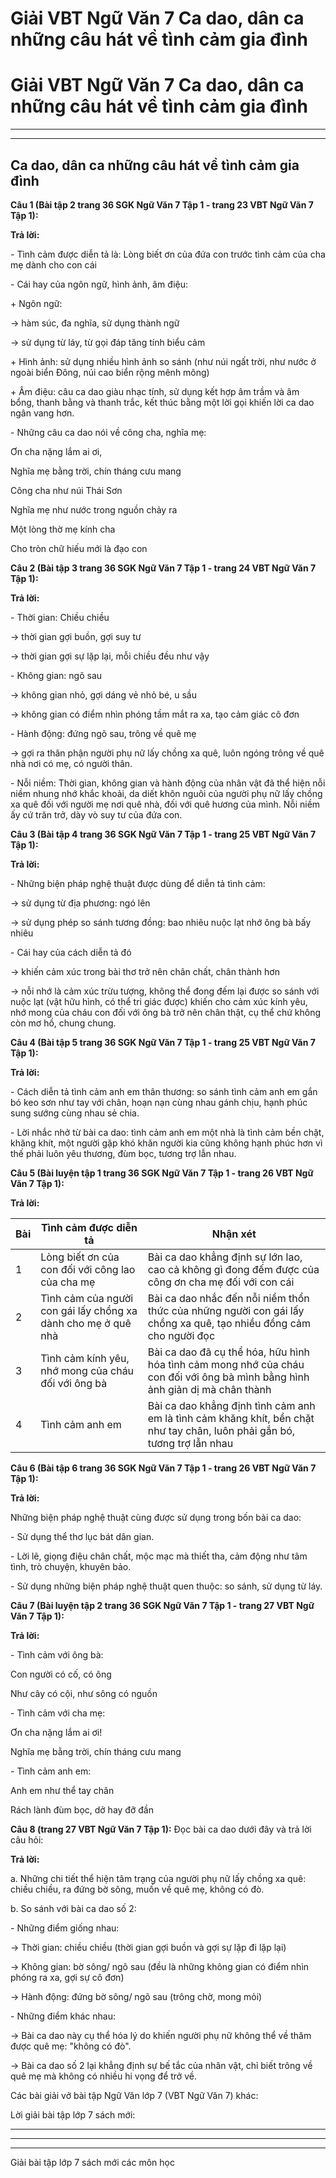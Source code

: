 # Giải VBT Ngữ Văn 7 Ca dao, dân ca những câu hát về tình cảm gia đình

# Giải VBT Ngữ Văn 7 Ca dao, dân ca những câu hát về tình cảm gia đình

* * *

* * *

## Ca dao, dân ca những câu hát về tình cảm gia đình

**Câu 1 (Bài tập 2 trang 36 SGK Ngữ Văn 7 Tập 1 - trang 23 VBT Ngữ Văn 7 Tập 1):**

**Trả lời:**

\- Tình cảm được diễn tả là: Lòng biết ơn của đứa con trước tình cảm của cha mẹ dành cho con cái 

\- Cái hay của ngôn ngữ, hình ảnh, âm điệu: 

\+ Ngôn ngữ: 

→ hàm súc, đa nghĩa, sử dụng thành ngữ 

→ sử dụng từ láy, từ gọi đáp tăng tính biểu cảm 

\+ Hình ảnh: sử dụng nhiều hình ảnh so sánh (như núi ngất trời, như nước ở ngoài biển Đông, núi cao biển rộng mênh mông) 

\+ Âm điệu: câu ca dao giàu nhạc tính, sử dụng kết hợp âm trầm và âm bổng, thanh bằng và thanh trắc, kết thúc bằng một lời gọi khiến lời ca dao ngân vang hơn. 

\- Những câu ca dao nói về công cha, nghĩa mẹ: 

Ơn cha nặng lắm ai ơi, 

Nghĩa mẹ bằng trời, chín tháng cưu mang 

Công cha như núi Thái Sơn 

Nghĩa mẹ như nước trong nguồn chảy ra 

Một lòng thờ mẹ kính cha 

Cho tròn chữ hiếu mới là đạo con 

**Câu 2 (Bài tập 3 trang 36 SGK Ngữ Văn 7 Tập 1 - trang 24 VBT Ngữ Văn 7 Tập 1):**

**Trả lời:**

\- Thời gian: Chiều chiều 

→ thời gian gợi buồn, gợi suy tư 

→ thời gian gợi sự lặp lại, mỗi chiều đều như vậy 

\- Không gian: ngõ sau 

→ không gian nhỏ, gợi dáng vẻ nhỏ bé, u sầu 

→ không gian có điểm nhìn phóng tầm mắt ra xa, tạo cảm giác cô đơn 

\- Hành động: đứng ngõ sau, trông về quê mẹ 

→ gợi ra thân phận người phụ nữ lấy chồng xa quê, luôn ngóng trông về quê nhà nơi có mẹ, có người thân. 

\- Nỗi niềm: Thời gian, không gian và hành động của nhân vật đã thể hiện nỗi niềm nhung nhớ khắc khoải, da diết khôn nguôi của người phụ nữ lấy chồng xa quê đối với người mẹ nơi quê nhà, đối với quê hương của mình. Nỗi niềm ấy cứ trăn trở, dày vò suy tư của đứa con. 

**Câu 3 (Bài tập 4 trang 36 SGK Ngữ Văn 7 Tập 1 - trang 25 VBT Ngữ Văn 7 Tập 1):**

**Trả lời:**

\- Những biện pháp nghệ thuật được dùng để diễn tả tình cảm: 

→ sử dụng từ địa phương: ngó lên 

→ sử dụng phép so sánh tương đồng: bao nhiêu nuộc lạt nhớ ông bà bấy nhiêu 

\- Cái hay của cách diễn tả đó 

→ khiến cảm xúc trong bài thơ trở nên chân chất, chân thành hơn 

→ nỗi nhớ là cảm xúc trừu tượng, không thể đong đếm lại được so sánh với nuộc lạt (vật hữu hình, có thể tri giác được) khiến cho cảm xúc kính yêu, nhớ mong của cháu con đối với ông bà trở nên chân thật, cụ thể chứ không còn mơ hồ, chung chung. 

**Câu 4 (Bài tập 5 trang 36 SGK Ngữ Văn 7 Tập 1 - trang 25 VBT Ngữ Văn 7 Tập 1):**

**Trả lời:**

\- Cách diễn tả tình cảm anh em thân thương: so sánh tình cảm anh em gắn bó keo sơn như tay với chân, hoạn nạn cùng nhau gánh chịu, hạnh phúc sung sướng cùng nhau sẻ chia. 

\- Lời nhắc nhở từ bài ca dao: tình cảm anh em một nhà là tình cảm bền chặt, khăng khít, một người gặp khó khăn người kia cũng không hạnh phúc hơn vì thế phải luôn yêu thương, đùm bọc, tương trợ lẫn nhau. 

**Câu 5 (Bài luyện tập 1 trang 36 SGK Ngữ Văn 7 Tập 1 - trang 26 VBT Ngữ Văn 7 Tập 1):**

**Trả lời:**

Bài | Tình cảm được diễn tả|  Nhận xét   
---|---|---  
1 | Lòng biết ơn của con đối với công lao của cha mẹ | Bài ca dao khẳng định sự lớn lao, cao cả không gì đong đếm được của công ơn cha mẹ đối với con cái   
2 | Tình cảm của người con gái lấy chồng xa dành cho mẹ ở quê nhà | Bài ca dao nhắc đến nỗi niềm thổn thức của những người con gái lấy chồng xa quê, tạo nhiều đồng cảm cho người đọc   
3 | Tình cảm kính yêu, nhớ mong của cháu đối với ông bà | Bài ca dao đã cụ thể hóa, hữu hình hóa tình cảm mong nhớ của cháu con đối với ông bà mình bằng hình ảnh giản dị mà chân thành   
4 | Tình cảm anh em | Bài ca dao khẳng định tình cảm anh em là tình cảm khăng khít, bền chặt như tay chân, luôn phải gắn bó, tương trợ lẫn nhau   
  
**Câu 6 (Bài tập 6 trang 36 SGK Ngữ Văn 7 Tập 1 - trang 26 VBT Ngữ Văn 7 Tập 1):**

**Trả lời:**

Những biện pháp nghệ thuật cùng được sử dụng trong bốn bài ca dao: 

\- Sử dụng thể thơ lục bát dân gian. 

\- Lời lẽ, giọng điệu chân chất, mộc mạc mà thiết tha, cảm động như tâm tình, trò chuyện, khuyên bảo. 

\- Sử dụng những biện pháp nghệ thuật quen thuộc: so sánh, sử dụng từ láy. 

**Câu 7 (Bài luyện tập 2 trang 36 SGK Ngữ Văn 7 Tập 1 - trang 27 VBT Ngữ Văn 7 Tập 1):**

**Trả lời:**

\- Tình cảm với ông bà: 

Con người có cố, có ông 

Như cây có cội, như sông có nguồn 

\- Tình cảm với cha mẹ: 

Ơn cha nặng lắm ai ơi! 

Nghĩa mẹ bằng trời, chín tháng cưu mang 

\- Tình cảm anh em: 

Anh em như thể tay chân 

Rách lành đùm bọc, dở hay đỡ đần 

**Câu 8 (trang 27 VBT Ngữ Văn 7 Tập 1):** Đọc bài ca dao dưới đây và trả lời câu hỏi: 

**Trả lời:**

a. Những chi tiết thể hiện tâm trạng của người phụ nữ lấy chồng xa quê: chiều chiều, ra đứng bờ sông, muốn về quê mẹ, không có đò. 

b. So sánh với bài ca dao số 2: 

\- Những điểm giống nhau: 

→ Thời gian: chiều chiều (thời gian gợi buồn và gợi sự lặp đi lặp lại) 

→ Không gian: bờ sông/ ngõ sau (đều là những không gian có điểm nhìn phóng ra xa, gợi sự cô đơn) 

→ Hành động: đứng bờ sông/ ngõ sau (trông chờ, mong mỏi) 

\- Những điểm khác nhau: 

→ Bài ca dao này cụ thể hóa lý do khiến người phụ nữ không thể về thăm được quê mẹ: "không có đò". 

→ Bài ca dao số 2 lại khẳng định sự bế tắc của nhân vật, chỉ biết trông về quê mẹ mà không có nhiều hi vọng để trở về. 

Các bài giải vở bài tập Ngữ Văn lớp 7 (VBT Ngữ Văn 7) khác:

Lời giải bài tập lớp 7 sách mới:

* * *

* * *

* * *

Giải bài tập lớp 7 sách mới các môn học
